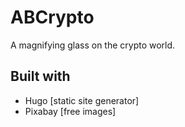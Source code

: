 # ABCrypto

A magnifying glass on the crypto world.

## Built with

* Hugo [static site generator]
* Pixabay [free images]